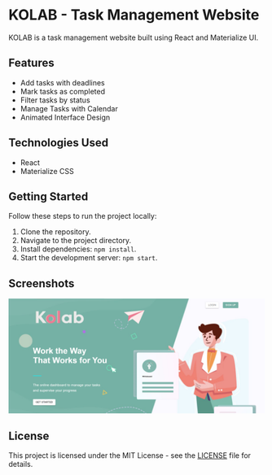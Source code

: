# KOLAB - Task Management Website

KOLAB is a task management website built using React and Materialize UI.

## Features
- Add tasks with deadlines
- Mark tasks as completed
- Filter tasks by status
- Manage Tasks with Calendar 
- Animated Interface Design

## Technologies Used
- React
- Materialize CSS

## Getting Started
Follow these steps to run the project locally:

1. Clone the repository.
2. Navigate to the project directory.
3. Install dependencies: `npm install`.
4. Start the development server: `npm start`.

## Screenshots
![alt text](<KOLAB.png>)

## License
This project is licensed under the MIT License - see the [LICENSE](LICENSE) file for details.
